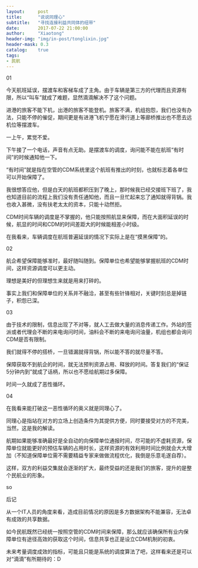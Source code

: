 ```yaml
---
layout:     post
title:      "说说同理心"
subtitle:   "寻找连接利益共同体的纽带"
date:       2017-07-22 21:00:00
author:     "Xiaotong"
header-img: "img/in-post/tonglixin.jpg"
header-mask: 0.3
catalog:    true
tags:
- 民航
---
```


01

今天航班延误，摆渡车和客梯车成了主角。由于车辆是第三方的代理而且资源有限，所以“叫车”就成了难题，显然滴滴解决不了这个问题。

进港的旅客不能下机，出港的旅客不能登机。旅客不满，机组抱怨，我们也没有办法，只能不停的催促，期间更是有进港飞机宁愿在滑行道上等廊桥推出也不愿去远机位等摆渡车。

一上午，累觉不爱。

下午接了一个电话，声音有点无助。是摆渡车的调度，询问能不能在航班“有时间”的时候通知他一下。

“有时间”就是指在空管的CDM系统里这个航班有推出的时刻，也就标志着各单位可以开始保障了。

我很想答应他，但是白天的航班都积压到了晚上，那时候我已经交接班下班了，我也知道目前的流程上我们没有责任通知他，而且一旦忙起来忘了通知就得背锅。我也收入甚微，没有扶老太太的资本，只能十动然拒。

CDM时间车辆的调度是不掌握的，他只能按照航显来保障，而在大面积延误的时候，航显的时间和CDM的时间差距大的时候能相差小时级。

在我看来，车辆调度在航班普遍延误的情况下实际上是在“摸黑保障”的。

02

航企希望保障能够准时，最好随叫随到。保障单位也希望能够掌握航班的CDM时间，这样资源调度可以更主动。

理想是美好的但理想生来就是用来打碎的。

事实上我们和保障单位的关系并不融洽，甚至有些针锋相对，关键时刻总是掉链子，积怨已深。

03

由于技术的限制，信息出现了不对等，就人工去做大量的消息传递工作。外站的签派或者代理会不断的来电询问时间，油料会不断的来电询问油量，机组也都会询问CDM是否有限制。

我们就得不停的搭桥，一旦错漏就得背锅，所以能不答的就尽量不答。

保障获取不到航企的时间，就无法预判资源占用、释放的时间。答复我们的“保证5分钟内到”就成了话柄，所以也不愿给航期过多保障。

时间一久就成了恶性循环。

04

在我看来能打破这一恶性循环的奥义就是同理心了。

同理心是指站在对方的立场上创造条件为其提供方便，同时要接受对方的不完美，当然，这是我的解读。

航期如果能够准确最好是全自动的向保障单位通报时间，尽可能的不虚耗资源，保障单位就能更好的预估车辆的占用时长，这样资源的有效利用时间比例就会大大增加（不知道保障单位需不需要精益专家来做做流程优化，我倒是乐意毛遂自荐）。

这样，双方的利益交集就会逐渐的扩大，最终受益的还是我们的旅客，提升的是整个民航业的形象。

so

后记

从一个IT人员的角度来看，造成目前情况的原因是多方数据架构不能兼容，无法卓有成效的共享数据。

如今民航既然已经统一按照空管的CDM时间来保障，那么就应该确保所有业内保障单位有途径高效的获取这个时间，信息共享也正是设立CDM机制的初衷。

未来考量调度成效的指标，可能且只能是系统的调度算法了吧，这样看来还是可以对“滴滴”有所期待的：D